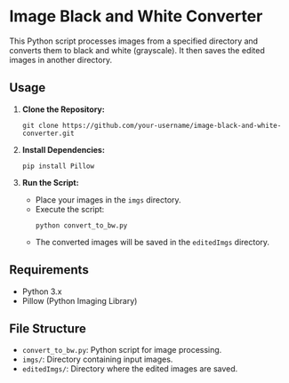# Image Black and White Converter

This Python script processes images from a specified directory and converts them to black and white (grayscale). It then saves the edited images in another directory.

## Usage

1. **Clone the Repository:**
   ```
   git clone https://github.com/your-username/image-black-and-white-converter.git
   ```

2. **Install Dependencies:**
   ```
   pip install Pillow
   ```

3. **Run the Script:**
   - Place your images in the `imgs` directory.
   - Execute the script:
     ```
     python convert_to_bw.py
     ```
   - The converted images will be saved in the `editedImgs` directory.

## Requirements

- Python 3.x
- Pillow (Python Imaging Library)

## File Structure

- `convert_to_bw.py`: Python script for image processing.
- `imgs/`: Directory containing input images.
- `editedImgs/`: Directory where the edited images are saved.



